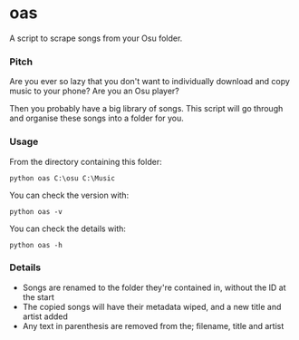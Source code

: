 # oas
A script to scrape songs from your Osu folder.

### Pitch
Are you ever so lazy that you don't want to individually download and copy music to your phone? Are you an Osu player?

Then you probably have a big library of songs. This script will go through and organise these songs into a folder for you.

### Usage
From the directory containing this folder:
```batch
python oas C:\osu C:\Music
```
You can check the version with:
```batch
python oas -v
```
You can check the details with:
```batch
python oas -h
```

### Details
- Songs are renamed to the folder they're contained in, without the ID at the start
- The copied songs will have their metadata wiped, and a new title and artist added
- Any text in parenthesis are removed from the; filename, title and artist

